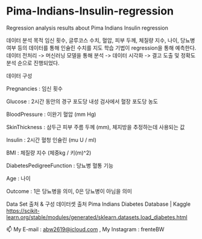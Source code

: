 # Pima-Indians-Insulin-regression
Regression analysis results about Pima Indians Insulin regression

데이터 분석 목적 임신 횟수, 글루코스 수치, 혈압, 피부 두께, 체질량 지수, 나이, 당뇨병 여부 등의 데이터를 통해 인슐린 수치를 지도 학습 기법이 regression을 통해 예측한다. 데이터 전처리 -> 머신러닝 모델을 통해 분석 -> 데이터 시각화 -> 결고 도출 및 정확도 분석 순으로 진행되었다. 


데이터 구성

Pregnancies : 임신 횟수

Glucose : 2시간 동안의 경구 포도당 내성 검사에서 혈장 포도당 농도

BloodPressure : 이완기 혈압 (mm Hg)

SkinThickness : 삼두근 피부 주름 두께 (mm), 체지방을 추정하는데 사용되는 값

Insulin : 2시간 혈청 인슐린 (mu U / ml)

BMI : 체질량 지수 (체중kg / 키(m)^2)

DiabetesPedigreeFunction : 당뇨병 혈통 기능

Age : 나이

Outcome : 1은 당뇨병을 의미, 0은 당뇨병이 아님을 의미


Data Set 출처 & 구성
데이터셋 출처 Pima Indians Diabetes Database | Kaggle https://scikit-learn.org/stable/modules/generated/sklearn.datasets.load_diabetes.html

📫 My E-mail : abw2619@icloud.com , My Instagram : frenteBW
